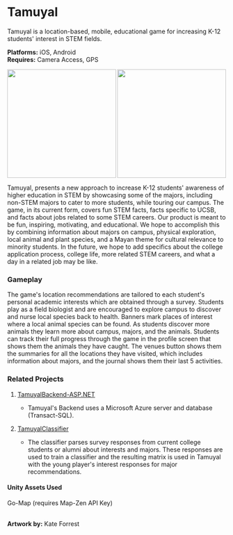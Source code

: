 # Tamuyal
Tamuyal is a location-based, mobile, educational game for increasing K-12 students' interest in STEM fields.

**Platforms:** iOS, Android <br> **Requires:** Camera Access, GPS

<img align="left" src="https://github.com/Kaikat/Tamuyal/blob/develop/HomeScreen.png" width="250">
<img src="https://github.com/Kaikat/Tamuyal/blob/develop/ProfileScreen.png" width="250">

Tamuyal, presents a new approach to increase K-12 students' awareness of higher education in STEM by showcasing some of the majors, including non-STEM majors to cater to more students, while touring our campus. The game, in its current form, covers fun STEM facts, facts specific to UCSB, and facts about jobs related to some STEM careers. Our product is meant to be fun, inspiring, motivating, and educational. We hope to accomplish this by combining information about majors on campus, physical exploration, local animal and plant species, and a Mayan theme for cultural relevance to minority students. In the future, we hope to add specifics about the college application process, college life, more related STEM careers, and what a day in a related job may be like.

<h3>Gameplay</h3>
The game's location recommendations are tailored to each student's personal academic interests which are obtained through a survey. Students play as a field biologist and are encouraged to explore campus to discover and nurse local species back to health. Banners mark places of interest where a local animal species can be found. As students discover more animals they learn more about campus, majors, and the animals. Students can track their full progress through the game in the profile screen that shows them the animals they have caught. The venues button shows them the summaries for all the locations they have visited, which includes information about majors, and the journal shows them their last 5 activities.

<h3>Related Projects</h3>

1. [TamuyalBackend-ASP.NET](https://github.com/Kaikat/TamuyalBackend-ASP.NET) <br>

    * Tamuyal's Backend uses a Microsoft Azure server and database (Transact-SQL).

2. [TamuyalClassifier](https://github.com/Kaikat/TamuyalClassifier) <br>

    * The classifier parses survey responses from current college students or alumni about interests and majors. These responses are used to train a classifier and the resulting matrix is used in Tamuyal with the young player's interest responses for major recommendations.

<h4>Unity Assets Used</h4>
Go-Map (requires Map-Zen API Key)

<br>**Artwork by:** Kate Forrest

